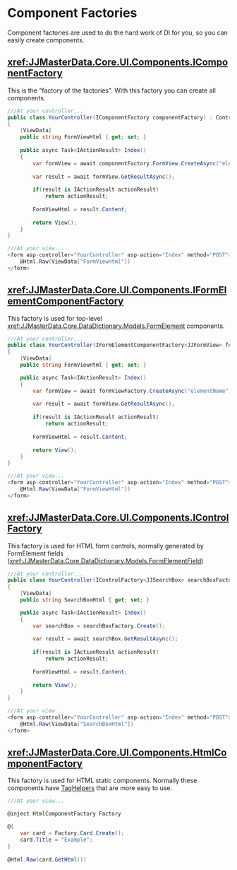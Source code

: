﻿# Component Factories

Component factories are used to do the hard work of DI for you, so you can easily create components.

## <xref:JJMasterData.Core.UI.Components.IComponentFactory>

This is the "factory of the factories". With this factory you can create all components.

```csharp
///At your controller...
public class YourController(IComponentFactory componentFactory) : Controller
{
    [ViewData]
    public string FormViewHtml { get; set; }
    
    public async Task<IActionResult> Index()
    {
        var formView = await componentFactory.FormView.CreateAsync("elementName");
        
        var result = await formView.GetResultAsync();
        
        if(result is IActionResult actionResult)
            return actionResult;
        
        FormViewHtml = result.Content;
        
        return View();
    }
}

///At your view...
<form asp-controller="YourController" asp-action="Index" method="POST">
    @Html.Raw(ViewData["FormViewHtml"])
</form>
```
## <xref:JJMasterData.Core.UI.Components.IFormElementComponentFactory>

This factory is used for top-level <xref:JJMasterData.Core.DataDictionary.Models.FormElement> components.

```csharp
///At your controller...
public class YourController(IFormElementComponentFactory<JJFormView> formViewFactory) : Controller
{
    [ViewData]
    public string FormViewHtml { get; set; }

    public async Task<IActionResult> Index()
    {
        var formView = await formViewFactory.CreateAsync("elementName");
        
        var result = await formView.GetResultAsync();
        
        if(result is IActionResult actionResult)
            return actionResult;
        
        FormViewHtml = result.Content;
        
        return View();
    }
}

///At your view...
<form asp-controller="YourController" asp-action="Index" method="POST">
    @Html.Raw(ViewData["FormViewHtml"])
</form>
```

## <xref:JJMasterData.Core.UI.Components.IControlFactory>
This factory is used for HTML form controls, normally generated by FormElement fields (<xref:JJMasterData.Core.DataDictionary.Models.FormElementField>)

```csharp
///At your controller...
public class YourController(IControlFactory<JJSearchBox> searchBoxFactory) : Controller
{
    [ViewData]
    public string SearchBoxHtml { get; set; }

    public async Task<IActionResult> Index()
    {
        var searchBox = searchBoxFactory.Create();
        
        var result = await searchBox.GetResultAsync();
        
        if(result is IActionResult actionResult)
            return actionResult;
        
        FormViewHtml = result.Content;
        
        return View();
    }
}

///At your view...
<form asp-controller="YourController" asp-action="Index" method="POST">
    @Html.Raw(ViewData["SearchBoxHtml"])
</form>
```

## <xref:JJMasterData.Core.UI.Components.HtmlComponentFactory>
This factory is used for HTML static components. 
Normally these components have [TagHelpers](taghelpers.md) that are more easy to use. 

```csharp
///At your view...

@inject HtmlComponentFactory Factory

@{
    var card = Factory.Card.Create();
    card.Title = "Example";
}
    
@Html.Raw(card.GetHtml())
```